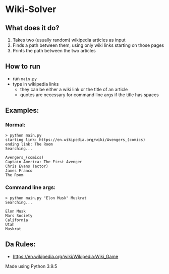 # Wiki-Solver
## What does it do?
1. Takes two (usually random) wikipedia articles as input
2. Finds a path between them, using only wiki links starting on those pages
3. Prints the path between the two articles


## How to run
* run `main.py`
* type in wikipedia links
    * they can be either a wiki link or the title of an article
    * quotes are necessary for command line args if the title has spaces

## Examples:
### Normal:
```
> python main.py
starting link: https://en.wikipedia.org/wiki/Avengers_(comics)
ending link: The Room
Searching...

Avengers_(comics)
Captain America: The First Avenger
Chris Evans (actor)
James Franco
The Room
```

### Command line args:
```
> python main.py "Elon Musk" Muskrat
Searching...

Elon Musk
Mars Society
California
Utah
Muskrat
```

## Da Rules:
* https://en.wikipedia.org/wiki/Wikipedia:Wiki_Game

Made using Python 3.9.5

